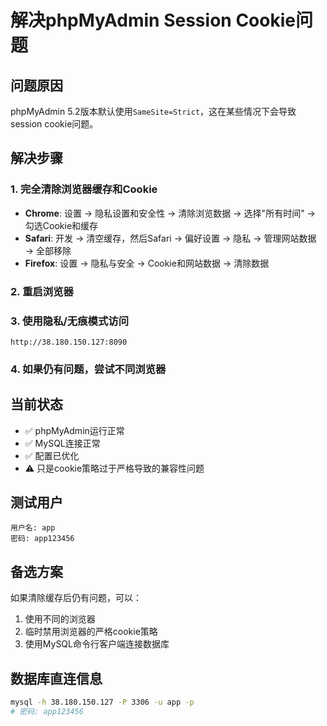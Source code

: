 # 解决phpMyAdmin Session Cookie问题

## 问题原因
phpMyAdmin 5.2版本默认使用`SameSite=Strict`，这在某些情况下会导致session cookie问题。

## 解决步骤

### 1. 完全清除浏览器缓存和Cookie
- **Chrome**: 设置 → 隐私设置和安全性 → 清除浏览数据 → 选择"所有时间" → 勾选Cookie和缓存
- **Safari**: 开发 → 清空缓存，然后Safari → 偏好设置 → 隐私 → 管理网站数据 → 全部移除  
- **Firefox**: 设置 → 隐私与安全 → Cookie和网站数据 → 清除数据

### 2. 重启浏览器

### 3. 使用隐私/无痕模式访问
```
http://38.180.150.127:8090
```

### 4. 如果仍有问题，尝试不同浏览器

## 当前状态
- ✅ phpMyAdmin运行正常
- ✅ MySQL连接正常  
- ✅ 配置已优化
- ⚠️ 只是cookie策略过于严格导致的兼容性问题

## 测试用户
```
用户名: app
密码: app123456
```

## 备选方案
如果清除缓存后仍有问题，可以：
1. 使用不同的浏览器
2. 临时禁用浏览器的严格cookie策略
3. 使用MySQL命令行客户端连接数据库

## 数据库直连信息
```bash
mysql -h 38.180.150.127 -P 3306 -u app -p
# 密码: app123456
``` 